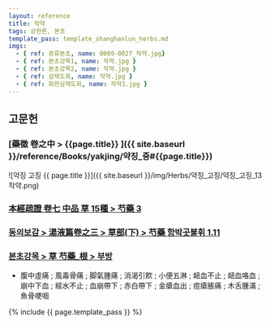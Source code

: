 ```yaml
---
layout: reference
title: 작약
tags: 상한론, 본초
template_pass: template_shanghanlun_herbs.md
imgs:
  - { ref: 증류본초, name: 0009-0027_작약.jpg}
  - { ref: 본초강목1, name: 작약.jpg }
  - { ref: 본초강목2, name: 작약.jpg }
  - { ref: 삼재도회, name: 작약.jpg }
  - { ref: 화한삼재도회, name: 작약1.jpg }
---
```


## 고문헌

### [藥徵 卷之中 > {{page.title}} ]({{ site.baseurl }}/reference/Books/yakjing/약징_중#{{page.title}})

![약징 고징 {{ page.title }}]({{ site.baseurl }}/img/Herbs/약징_고징/약징_고징_13작약.png)

### [本經疏證 卷七 中品 草 15種 > 芍藥 3](https://mediclassics.kr/books/154/volume/7/#content_27)

### [동의보감 > 湯液篇卷之三 > 草部(下) >  芍藥 함박곳불휘 1.11](https://mediclassics.kr/books/8/volume/22/#content_84)

### [본초강목 > 草	芍藥_根 > 부방]()

* 腹中虛痛 ; 風毒骨痛 ; 脚氣腫痛 ; 消渴引飮 ; 小便五淋 ; 衄血不止 ; 衄血咯血 ; 崩中下血 ; 經水不止 ; 血崩帶下 ; 赤白帶下 ; 金瘡血出 ; 痘瘡脹痛 ; 木舌腫滿 ; 魚骨哽咽



{% include {{ page.template_pass }} %}
